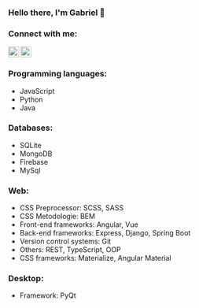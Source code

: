 ### Hello there, I'm Gabriel 👋

### Connect with me:</br>
[<img alt="Motricală Alin | Facebook" width="22px" src="https://cdn.jsdelivr.net/npm/simple-icons@v3/icons/facebook.svg" />][facebook]
[<img align="left" alt="motricalaalin | Instagram" width="22px" src="https://cdn.jsdelivr.net/npm/simple-icons@v3/icons/instagram.svg" />][instagram]

### Programming languages:
- JavaScript
- Python
- Java

### Databases:
- SQLite
- MongoDB
- Firebase
- MySql

### Web:
- CSS Preprocessor: SCSS, SASS
- CSS Metodologie: BEM
- Front-end frameworks: Angular, Vue
- Back-end frameworks: Express, Django, Spring Boot
- Version control systems: Git
- Others: REST, TypeScript, OOP
- CSS frameworks: Materialize, Angular Material

### Desktop:
- Framework: PyQt

[facebook]: https://www.facebook.com/profile.php?id=100008822852027
[instagram]: https://www.instagram.com/motricalaalin/
